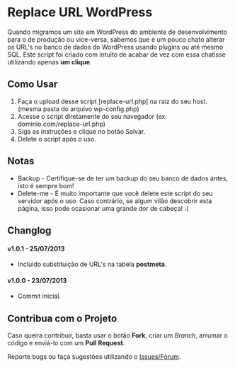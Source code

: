 # Replace URL WordPress #

Quando migramos um site em WordPress do ambiente de desenvolvimento para o de produção ou vice-versa, sabemos que é um pouco chato alterar os URL's no banco de dados do WordPress usando plugins ou até mesmo SQL. Este script foi criado com intuíto de acabar de vez com essa chatisse utilizando apenas **um clique**.

## Como Usar ##

1. Faça o upload desse script [replace-url.php] na raiz do seu host. (mesma pasta do arquivo wp-config.php)
2. Acesse o script diretamente do seu navegador (ex: dominio.com/replace-url.php)
3. Siga as instruções e clique no botão Salvar.
4. Delete o script após o uso.

## Notas ##

* Backup - Certifique-se de ter um backup do seu banco de dados antes, isto é sempre bom!
* Delete-me - É muito importante que você delete este script do seu servidor após o uso. Caso contrário, se algum vilão descobrir esta página, isso pode ocasionar uma grande dor de cabeça! :(

## Changlog ##

#### v1.0.1 - 25/07/2013 ####
* Incluído substituição de URL's na tabela **postmeta**.

#### v1.0.0 - 23/07/2013 ####
* Commit inicial.

## Contribua com o Projeto ##

Caso queira contribuir, basta usar o botão **Fork**, criar um *Branch*, arrumar o código e enviá-lo com um **Pull Request**.

Reporte bugs ou faça sugestões utilizando o [Issues/Fórum](https://github.com/adammacias/Replace-URL-WordPress/issues).